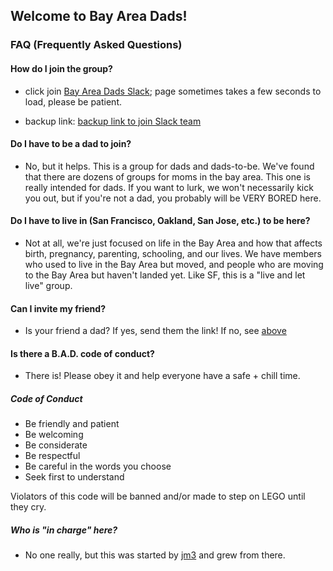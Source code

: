 ## Welcome to Bay Area Dads!

### FAQ (Frequently Asked Questions)

#### How do I join the group?
- click join [Bay Area Dads Slack](https://bayareadads.herokuapp.com/);
  page sometimes takes a few seconds to load, please be patient.

- backup link: [backup link to join Slack team](http://hamsterpad.com/chat/bayareadads)

#### Do I have to be a dad to join?
- No, but it helps. This is a group for dads and dads-to-be. We've found that there are dozens of groups for moms in the bay area. This one is really intended for dads. If you want to lurk, we won't necessarily kick you out, but if you're not a dad, you probably will be VERY BORED here.

#### Do I have to live in (San Francisco, Oakland, San Jose, etc.) to be here?
- Not at all, we're just focused on life in the Bay Area and how that
  affects birth, pregnancy, parenting, schooling, and our lives. We have
  members who used to live in the Bay Area but moved, and people who are
  moving to the Bay Area but haven't landed yet. Like SF, this is a
  "live and let live" group.

#### Can I invite my friend?
- Is your friend a dad? If yes, send them the link! If no, see [above](#do-i-have-to-be-a-dad-to-join)

#### Is there a B.A.D. code of conduct?
- There is! Please obey it and help everyone have a safe + chill time.

##### Code of Conduct
- Be friendly and patient
- Be welcoming
- Be considerate
- Be respectful
- Be careful in the words you choose
- Seek first to understand

Violators of this code will be banned and/or made to step on LEGO until they cry.

##### Who is "in charge" here?
- No one really, but this was started by [jm3](http://twitter.com/jm3)
  and grew from there.

